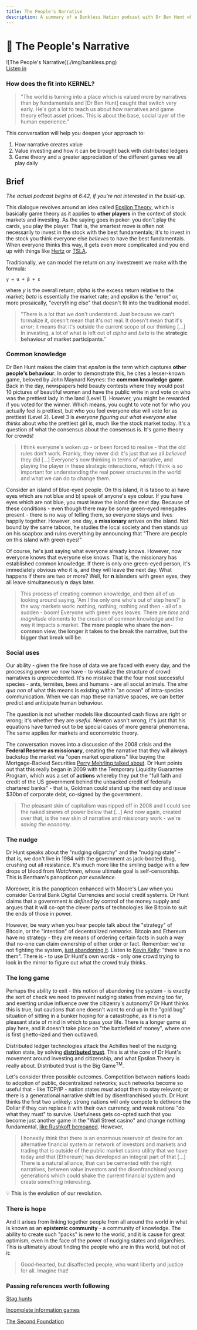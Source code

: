 ```yaml
---
title: The People's Narrative
description: A summary of a Bankless Nation podcast with Dr Ben Hunt which explores Epsilon Theory, the game theory of playing players and how narrative influences the incentive structures which create and support power.
---
```


# 🎲 The People's Narrative

<div markdown="1" class="card half sidebar center gemoji center-content center">

<div markdown="2">
![The People's Narrative](./img/bankless.png)
</div>

<div markdown="3" class="curated-link">
<a href="http://podcast.banklesshq.com/ben-hunt-mastermemer" target="_blank">Listen in</a>
</div>

</div>

<div markdown="1" class="clear"></div>

### How does the fit into KERNEL?

> "The world is turning into a place which is valued more by narratives than by fundamentals and [Dr Ben Hunt] caught that switch very early. He's got a lot to teach us about how narratives and game theory effect asset prices. This is about the base, social layer of the human experience." 

This conversation will help you deepen your approach to:

1. How narrative creates value
2. Value investing and how it can be brought back with distributed ledgers
3. Game theory and a greater appreciation of the different games we all play daily

## Brief

_The actual podcast begins at 6:42, if you're not interested in the build-up._

This dialogue revolves around an idea called <a href="https://www.epsilontheory.com/epsilon-theory-manifesto/" target="_blank">Epsilon Theory</a>, which is basically game theory as it applies to **other players** in the context of stock markets and investing. As the saying goes in poker: you don't play the cards, you play the player. That is, the smartest move is often not necessarily to invest in the stock with the best fundamentals; it's to invest in the stock you think everyone else *believes* to have the best fundamentals. When everyone thinks this way, it gets even more complicated and you end up with things like <a href="https://www.vanityfair.com/news/2020/06/bankrupt-hertz-is-a-pandemic-zombie" target="_blank">Hertz</a> or <a href="https://www.fool.com/investing/2020/08/02/elon-musk-was-right-teslas-stock-price-is-too-high.aspx" target="_blank">TSLA</a>.

Traditionally, we can model the return on any investment we make with the formula:

```
y = α + β + ε
```

where *y* is the overall return; *alpha* is the excess return relative to the market; *beta* is essentially the market rate; and *epsilon* is the "error" or, more prosaically, "everything else" that doesn't fit into the traditional model.

> "There is a lot that we don't understand. Just because we can't formalize it, doesn't mean that it's not real. It doesn't mean that it's *error*; it means that it's outside the current scope of our thinking [...] In investing, a lot of what is left out of *alpha* and *beta* is the **strategic behaviour of market participants**."

### Common knowledge

Dr Ben Hunt makes the claim that *epsilon* is the term which captures **other people's behaviour**. In order to demonstrate this, he cites a lesser-known game, beloved by John Maynard Keynes: the **common knowledge** **game**. Back in the day, newspapers held beauty contests where they would post 10 pictures of beautiful women and have the public write in and vote on who was the prettiest lady in the land (Level 1). However, you might be rewarded if you voted for the winner. Which means, you ought to vote not for who you actually feel is prettiest, but who you feel everyone else will vote for as prettiest (Level 2). Level 3 is *everyone figuring out what everyone else thinks* about who the prettiest girl is, much like the stock market today. It's a question of what the consensus about the consensus is. It's game theory for crowds!

> I think everyone's woken up - or been forced to realise - that the old rules don't work. Frankly, they never did: it's just that we all *believed* they did [...] Everyone's now thinking in terms of narrative, and playing the player in these strategic interactions, which I think is so important for understanding the real power structures in the world and what we can do to change them.

Consider an island of blue-eyed people. On this island, it is taboo to a) have eyes which are not blue and b) speak of anyone's eye colour. If you have eyes which are not blue, you must leave the island the next day. Because of these conditions - even though there may be some green-eyed renegades present - there is no way of telling them, so everyone stays and lives happily together. However, one day, a **missionary** arrives on the island. Not bound by the same taboos, he studies the local society and then stands up on his soapbox and ruins everything by announcing that "There are people on this island with green eyes!"

Of course, he's just saying what everyone already knows. However, now everyone knows that everyone else knows. That is, the missionary has established common knowledge. If there is only one green-eyed person, it's immediately obvious who it is, and they will leave the next day. What happens if there are two or more? Well, for **n** islanders with green eyes, they all leave simultaneously **n** days later.

> This process of creating common knowledge, and then all of us looking around saying, 'Am I the only one who's out of step here?' is the way markets work: nothing, nothing, nothing and then - all of a sudden - boom! Everyone with green eyes leaves. There are *time* and *magnitude* elements to the creation of common knowledge and the way it impacts a market. **The more people who share the non-common view, the longer it takes to the break the narrative, but the bigger that break will be**.

### Social uses

Our ability - given the fire hose of data we are faced with every day, and the processing power we now have - to visualize the structure of crowd narratives is unprecedented. It's no mistake that the four most successful species - ants, termites, bees and humans - are all social animals. The *sine qua non* of what this means is existing within "an ocean" of intra-species communication. When we can map these narrative spaces, we can better predict and anticipate human behaviour.

The question is not whether models like discounted cash flows are right or wrong; it's whether they are *useful*. Newton wasn't wrong, it's just that his equations have turned out to be special cases of more general phenomena. The same applies for markets and econometric theory. 

The conversation moves into a discussion of the 2008 crisis and the **Federal Reserve as missionary**, creating the narrative that they will always backstop the market via "open market operations" like buying the Mortgage-Backed Securities [Perry Mehrling talked about](../../module-2/banking/#banks-and-shadows). Dr Hunt points out that this really began in 2009 with the Temporary Liquidity Guarantee Program, which was a set of **actions** whereby they put the "full faith and credit of the US government behind the unbacked credit of federally chartered banks" - that is, Goldman could stand up the next day and issue $30bn of corporate debt, co-signed by the government.

> The pleasant skin of capitalism was ripped off in 2008 and I could see the naked sinews of power below that [...] And now again, created over that, is the new skin of narrative and missionary work - we're *saving* *the economy*.

### The nudge

Dr Hunt speaks about the "nudging oligarchy" and the "nudging state" - that is, we don't live in 1984 with the government as jack-booted thug, crushing out all resistance. It's much more like the smiling badge with a few drops of blood from *Watchmen*, whose ultimate goal is self-censorship. This is Bentham's panopticon *par excellence.*

Moreover, it is the panopticon enhanced with Moore's Law when you consider Central Bank Digital Currencies and social credit systems. Dr Hunt claims that a government *is defined* by control of the money supply and argues that it will co-opt the clever parts of technologies like Bitcoin to suit the ends of those in power.

However, be wary when you hear people talk about the "strategy" of Bitcoin, or the "intention" of decentralized networks. Bitcoin and Ethereum have no strategy - they are means of ordering certain facts in such a way that no-one can claim ownership of either order or fact. Remember: we're not fighting the system, [just abandoning it](../../module-4/governance/#anarchy). Listen to [Kevin Kelly](../../module-2/better-questions/#further-references): "there is no them". There is - to use Dr Hunt's own words - only one crowd trying to look in the mirror to figure out what the crowd truly thinks.

### The long game

Perhaps the ability to exit - this notion of abandoning the system - is exactly the sort of check we need to prevent nudging states from moving too far, and exerting undue influence over the citizenry's autonomy? Dr Hunt thinks this is true, but cautions that one doesn't want to end up in the "gold bug" situation of sitting in a bunker hoping for a catastrophe, as it is not a pleasant state of mind in which to pass your life. There is a longer game at play here, and it doesn't take place on "the battlefield of money", where one is first ghetto-ized and then outlawed.

Distributed ledger technologies attack the Achilles heel of the nudging nation state, by solving **[distributed trust](../../module-0/trust/)**. This is at the core of Dr Hunt's movement around investing and citizenship, and what Epsilon Theory is really about. Distributed trust is the Big Game<sup>TM</sup>.

Let's consider three possible outcomes. Competition between nations leads to adoption of public, decentralized networks; such networks become so useful that - like TCP/IP - nation states *must* adopt them to stay relevant; or there is a generational narrative shift led by disenfranchised youth. Dr Hunt thinks the first two unlikely: strong nations will only compete to dethrone the Dollar if they can replace it with their own currency, and weak nations "do what they must" to survive. Usefulness gets co-opted such that you become just another game in the "Wall Street casino" and change nothing fundamental, [like Rushkoff bemoaned](../../module-3/time/#conspiring-against-the-actual-os). However,

> I honestly think that there is an enormous reservoir of desire for an alternative financial system or network of investors and markets and trading that is outside of the public market casino utility that we have today and that [Ethereum] has developed an integral part of that [...] There is a natural alliance, that can be cemented with the right narratives, between value investors and the disenfranchised young generations which could shake the current financial system and create something interesting.

<div class="lightbulb">
💡 This is the evolution of our revolution.
</div>

### There is hope

And it arises from linking together people from all around the world in what is known as an **epistemic community** - a community of knowledge. The ability to create such "packs" is new to the world, and it is cause for great optimism, even in the face of the power of nudging states and oligarchies. This is ultimately about finding the people who are in this world, but not of it:

> Good-hearted, but disaffected people, who want liberty and justice for all. Imagine that!

### Passing references worth following

<a href="https://en.wikipedia.org/wiki/Stag_hunt" target="_blank">Stag hunts</a>

<a href="https://blog.zkga.me/announcing-darkforest" target="_blank">Incomplete information games</a>

<a href="https://en.wikipedia.org/wiki/Foundation_series" target="_blank">The Second Foundation</a>